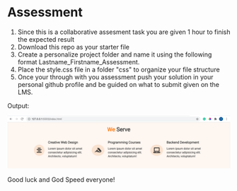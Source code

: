 # Assessment

1. Since this is a collaborative assesment task you are given 1 hour to finish the expected result
2. Download this repo as your starter file
4. Create a personalize project folder and name it using the following format Lastname_Firstname_Assessment.
5. Place the style.css file in a folder "css" to organize your file structure
6. Once your through with you assessment push your solution in your personal github profile and be guided on what to submit given on the LMS.

Output:

![alt text](https://github.com/cfbautistaofficial01/Assessment/blob/main/assessment_output.png)

Good luck and God Speed everyone!
